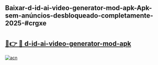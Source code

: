 ## Baixar-d-id-ai-video-generator-mod-apk-Apk-sem-anúncios-desbloqueado-completamente-2025-#crgxe

# <h2><a href="https://ainizakaria.my?title=d-id-ai-video-generator-mod-apk&ref=20M">🔗👉 🔴 d-id-ai-video-generator-mod-apk</a></h2>

[![acn](https://github.com/user-attachments/assets/0f9c940e-d8b0-45ae-aac7-cd30a18b3e1c)](https://ainizakaria.my?title=d-id-ai-video-generator-mod-apk&ref=20M)

